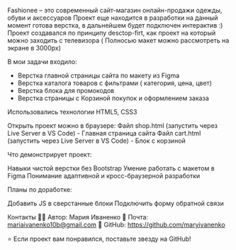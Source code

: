 Fashionee – это современный сайт-магазин онлайн-продажи одежды, обуви и аксессуаров
Проект еще находится в разработки на данный момент готова верстка, в дальнейшем будет подключен интерактив :)
Проект создавался по принципу desctop-firt, как проект на который можно заходить с телевизора ( Полносью макет можно рассмотреть на экране в 3000px)

В мои задачи входило: 
- Верстка главной страницы сайта по макету из Figma 
- Верстка каталога товаров с фильтрами ( категория, цена, цвет)
- Верстка блока для промокодов  
- Верстка страницы с Корзиной покупок и оформлением заказа

Использовались технологии HTML5, CSS3

Открыть проект можно в браузере:
Файл shop.html (запустить через Live Server в VS Code) - Главная страница сайта
Файл cart.html (запустить через Live Server в VS Code) - Блок с корзиной

Что демонстрирует проект:

Навыки чистой верстки без Bootstrap
Умение работать с макетом в Figma
Понимание адаптивной и кросс-браузерной разработки

Планы по доработке:

Добавить JS в сверстанные блоки 
Подключить форму обратной связи

Контакты
👨‍💻 Автор: Мария Иваненко
📩 Почта: mariaivanenko10b@gmail.com
🔗 GitHub: https://github.com/maryivanenko

⭐ Если проект вам понравился, поставьте звезду на GitHub!
